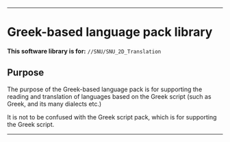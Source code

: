 
***

# Greek-based language pack library

**This software library is for:** `//SNU/SNU_2D_Translation`

## Purpose

The purpose of the Greek-based language pack is for supporting the reading and translation of languages based on the Greek script (such as Greek, and its many dialects etc.)

It is not to be confused with the Greek script pack, which is for supporting the Greek script.

***
